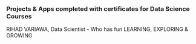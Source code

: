 ### Projects & Apps completed with certificates for Data Science Courses
RIHAD VARIAWA, Data Scientist - Who has fun LEARNING, EXPLORING & GROWING
